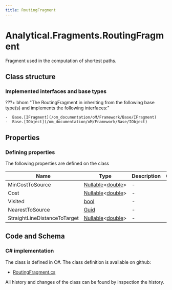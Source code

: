 ```yaml
---
title: RoutingFragment
---
```


# Analytical.Fragments.RoutingFragment

Fragment used in the computation of shortest paths.

## Class structure

### Implemented interfaces and base types

???+ bhom "The RoutingFragment in inheriting from the following base type(s) and implements the following interfaces:"

    -  Base.[IFragment](/om_documentation/oM/Framework/Base/IFragment)
    -  Base.[IObject](/om_documentation/oM/Framework/Base/IObject)


## Properties



### Defining properties

The following properties are defined on the class

| Name             | Type             | Description      | Quantity         |
|------------------|------------------|------------------|------------------|
| MinCostToSource | [Nullable](https://learn.microsoft.com/en-us/dotnet/api/System.Nullable-1?view=netstandard-2.0)&lt;[double](https://learn.microsoft.com/en-us/dotnet/api/System.Double?view=netstandard-2.0)&gt; | - | - |
| Cost | [Nullable](https://learn.microsoft.com/en-us/dotnet/api/System.Nullable-1?view=netstandard-2.0)&lt;[double](https://learn.microsoft.com/en-us/dotnet/api/System.Double?view=netstandard-2.0)&gt; | - | - |
| Visited | [bool](https://learn.microsoft.com/en-us/dotnet/api/System.Boolean?view=netstandard-2.0) | - | - |
| NearestToSource | [Guid](https://learn.microsoft.com/en-us/dotnet/api/System.Guid?view=netstandard-2.0) | - | - |
| StraightLineDistanceToTarget | [Nullable](https://learn.microsoft.com/en-us/dotnet/api/System.Nullable-1?view=netstandard-2.0)&lt;[double](https://learn.microsoft.com/en-us/dotnet/api/System.Double?view=netstandard-2.0)&gt; | - | - |


## Code and Schema

### C# implementation

The class is defined in C#. The class definition is available on github:

- [RoutingFragment.cs](https://github.com/BHoM/BHoM/blob/develop/Analytical_oM/Fragments\RoutingFragment.cs)

All history and changes of the class can be found by inspection the history.
